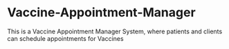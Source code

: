 # Vaccine-Appointment-Manager
This is a Vaccine Appointment Manager System, where patients and clients can schedule appointments for Vaccines
